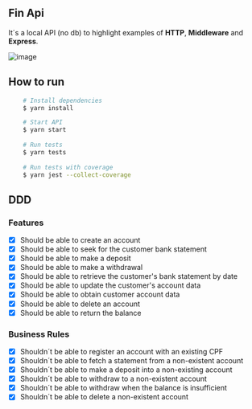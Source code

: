 ## Fin Api

It´s a local API (no db) to highlight examples of **HTTP**, **Middleware** and **Express**.

![image](https://img.shields.io/badge/Node.js-43853D?style=for-the-badge&logo=node.js&logoColor=white)

## How to run
```bash
    # Install dependencies
    $ yarn install

    # Start API
    $ yarn start
    
    # Run tests
    $ yarn tests
    
    # Run tests with coverage
    $ yarn jest --collect-coverage
```

## DDD

### Features
- [x] Should be able to create an account
- [x] Should be able to seek for the customer bank statement
- [x] Should be able to make a deposit
- [x] Should be able to make a withdrawal
- [x] Should be able to retrieve the customer's bank statement by date
- [x] Should be able to update the customer's account data
- [x] Should be able to obtain customer account data
- [x] Should be able to delete an account
- [x] Should be able to return the balance

### Business Rules
- [x] Shouldn´t be able to register an account with an existing CPF
- [x] Shouldn´t be able to fetch a statement from a non-existent account
- [x] Shouldn´t be able to make a deposit into a non-existing account
- [x] Shouldn´t be able to withdraw to a non-existent account
- [x] Shouldn´t be able to withdraw when the balance is insufficient
- [x] Shouldn´t be able to delete a non-existent account

